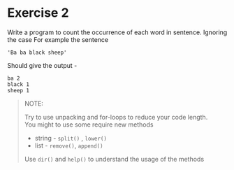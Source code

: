 # Exercise 2

Write a program to count the occurrence of each word in sentence. Ignoring the case
For example the sentence
```
'Ba ba black sheep'
```
Should give the output -
```
ba 2
black 1
sheep 1

```
> NOTE:
>
> Try to use unpacking and for-loops to reduce your code length. <br>
> You might to use some require new methods
> * string - `split()` , `lower()`
> * list - `remove()`, `append()`
>
> Use `dir()` and `help()` to understand the usage of the methods
